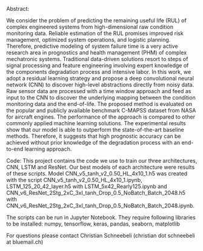 Abstract:

We consider the problem of predicting the remaining useful life (RUL) of complex engineered systems from high-dimensional raw condition monitoring data. Reliable estimation of the RUL promises improved risk management, optimized system operations, and logistic planning. Therefore, predictive modeling of system failure time is a very active research area in prognostics and health management (PHM) of complex mechatronic systems. Traditional data-driven solutions resort to steps of signal processing and feature engineering involving expert knowledge of the components degradation process and intensive labor. In this work, we adopt a residual learning strategy and propose a deep convolutional neural network (CNN) to discover high-level abstractions directly from noisy data. Raw sensor data are processed with a time window approach and feed as input to the CNN to discover the underlying mapping between the condition monitoring data and the end-of-life. The proposed method is evaluated on the popular and publicly available benchmark C-MAPSS dataset from NASA for aircraft engines. The performance of the approach is compared to other commonly applied machine learning solutions. The experimental results show that our model is able to outperform the state-of-the-art baseline methods. Therefore, it suggests that high prognostic accuracy can be achieved without prior knowledge of the degradation process with an end-to-end learning approach.

Code:
This project contains the code we use to train our three architectures, CNN, LSTM and ResNet. Our best models of each architecture were results of these scripts. Model CNN_v5_tanh_v2_0.50_HL_4x10_1.h5 was created with the script CNN_v5_tanh_v2_0.50_HL_4x10_1.ipynb, LSTM_125_20_42_layer.h5 with LSTM_5x42_Rearly125.ipynb and CNN_v6_ResNet_2Stg_2xC_3xI_tanh_Drop_0.5_NoBatch_Batch_2048.h5 with CNN_v6_ResNet_2Stg_2xC_3xI_tanh_Drop_0.5_NoBatch_Batch_2048.ipynb.

The scripts can be run in Jupyter Notebook. They require following libraries to be installed:
numpy, tensorflow, keras, pandas, seaborn, matplotlib

For questions please contact Christian Schneebeli (christian dot schneebeli at bluemail.ch)
